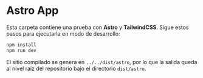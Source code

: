 # Astro App

Esta carpeta contiene una prueba con **Astro** y **TailwindCSS**. Sigue estos pasos para ejecutarla en modo de desarrollo:

```bash
npm install
npm run dev
```

El sitio compilado se genera en `../../dist/astro`, por lo que la salida queda al nivel raíz del repositorio bajo el directorio `dist/astro`.
